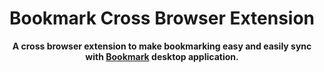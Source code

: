 <div align="center">
  <h1>
    Bookmark Cross Browser Extension
  </h1>

  <p>
    <strong>A cross browser extension to make bookmarking easy and easily sync with <a href="https://github.com/mrgodhani/bookmark">Bookmark</a> desktop application.</strong>
  </p>
</div>
